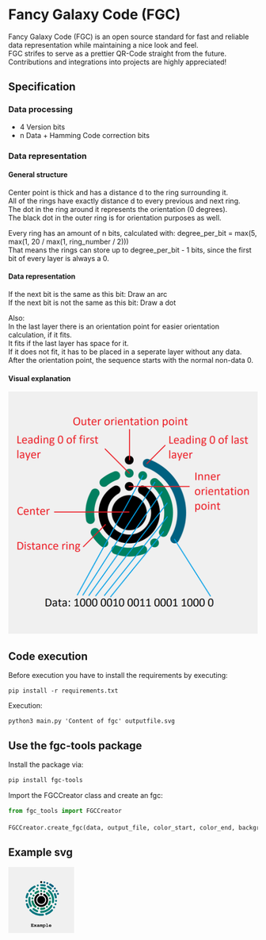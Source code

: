 # Fancy Galaxy Code (FGC)
Fancy Galaxy Code (FGC) is an open source standard for fast and reliable data representation while maintaining a nice look and feel.  
FGC strifes to serve as a prettier QR-Code straight from the future.  
Contributions and integrations into projects are highly appreciated!  
  
## Specification

### Data processing
- 4 Version bits
- n Data + Hamming Code correction bits


### Data representation
#### General structure
Center point is thick and has a distance d to the ring surrounding it.  
All of the rings have exactly distance d to every previous and next ring.  
The dot in the ring around it represents the orientation (0 degrees).  
The black dot in the outer ring is for orientation purposes as well. 

Every ring has an amount of n bits, calculated with: degree_per_bit = max(5, max(1, 20 / max(1, ring_number / 2)))  
That means the rings can store up to degree_per_bit - 1 bits, since the first bit of every layer is always a 0.  
  
#### Data representation
If the next bit is the same as this bit: Draw an arc  
If the next bit is not the same as this bit: Draw a dot  
  
Also:  
In the last layer there is an orientation point for easier orientation calculation, if it fits.  
It fits if the last layer has space for it.  
If it does not fit, it has to be placed in a seperate layer without any data.  
After the orientation point, the sequence starts with the normal non-data 0.  
  
#### Visual explanation
![Alt text](./static/explanation.png)
  
## Code execution
Before execution you have to install the requirements by executing:  
```
pip install -r requirements.txt
```  
  
Execution:  
```
python3 main.py 'Content of fgc' outputfile.svg
```
  
## Use the fgc-tools package
Install the package via:
```sh
pip install fgc-tools
```

Import the FGCCreator class and create an fgc:
```python
from fgc_tools import FGCCreator

FGCCreator.create_fgc(data, output_file, color_start, color_end, background_color)
```  
  
## Example svg
![Alt text](./static/example.svg)
